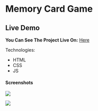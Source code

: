 # Memory Card Game

## Live Demo

**You Can See The Project Live On:** [Here](https://gunseliunsal.github.io/Memory-Card-Game/)

Technologies:

- HTML
- CSS
- JS

#### Screenshots

<p><img align="center" src="screenshot-guess-my-number.png"/></p>

<p><img align="center" src="screenshot2-guess-my-number.png"/></p>
